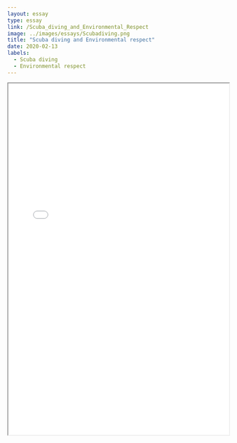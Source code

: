 ```yaml
---
layout: essay
type: essay
link: /Scuba_diving_and_Environmental_Respect
image: ../images/essays/Scubadiving.png
title: "Scuba diving and Environmental respect"
date: 2020-02-13
labels:
  - Scuba diving
  - Environmental respect
---
```


<iframe src="../images/essays/Scubadiving.pdf" width=100% height=800>
